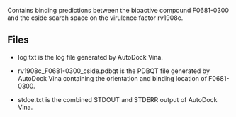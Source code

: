 Contains binding predictions between the bioactive compound F0681-0300 and the cside search space on the virulence factor rv1908c.

## Files

- log.txt is the log file generated by AutoDock Vina.

- rv1908c_F0681-0300_cside.pdbqt is the PDBQT file generated by AutoDock Vina containing the orientation and binding location of F0681-0300.

- stdoe.txt is the combined STDOUT and STDERR output of AutoDock Vina.


